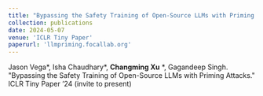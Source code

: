 ```yaml
---
title: "Bypassing the Safety Training of Open-Source LLMs with Priming Attacks"
collection: publications
date: 2024-05-07
venue: 'ICLR Tiny Paper'
paperurl: 'llmpriming.focallab.org'
---
```


Jason Vega*, Isha Chaudhary*, **Changming Xu** *, Gagandeep Singh. "Bypassing the Safety Training of Open-Source LLMs with Priming Attacks." ICLR Tiny Paper ’24 (invite to present)
